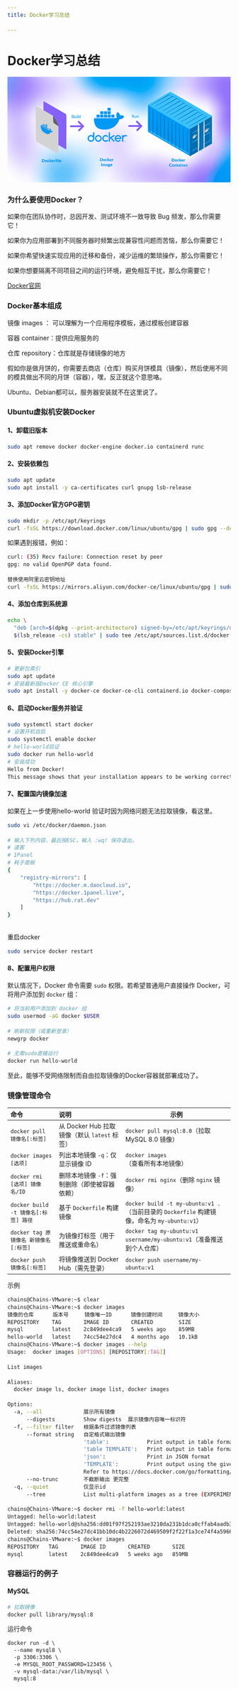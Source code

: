 ```yaml
---
title: Docker学习总结

---
```


# Docker学习总结

![Docker for Beginners: An Introduction to Docker, Images, and Containers](./upload/docker-tutorial-for-beginners.gif)

### 为什么要使用Docker？

如果你在团队协作时，总因开发、测试环境不一致导致 Bug 频发，那么你需要它！​

如果你为应用部署到不同服务器时频繁出现兼容性问题而苦恼，那么你需要它！​

如果你希望快速实现应用的迁移和备份，减少运维的繁琐操作，那么你需要它！​

如果你想要隔离不同项目之间的运行环境，避免相互干扰，那么你需要它！


[Docker官网](https://www.docker.com/)



### Docker基本组成

镜像 images ： 可以理解为一个应用程序模板，通过模板创建容器

容器 container：提供应用服务的

仓库 repository：仓库就是存储镜像的地方

假如你是做月饼的，你需要去商店（仓库）购买月饼模具（镜像），然后使用不同的模具做出不同的月饼（容器），嘿，反正就这个意思咯。

Ubuntu、Debian都可以，服务器安装就不在这里说了。
### Ubuntu虚拟机安装Docker

#### 1、卸载旧版本

```bash
sudo apt remove docker docker-engine docker.io containerd runc
```



#### 2、安装依赖包

```bash
sudo apt update
sudo apt install -y ca-certificates curl gnupg lsb-release
```



#### 3、添加Docker官方GPG密钥

```bash
sudo mkdir -p /etc/apt/keyrings
curl -fsSL https://download.docker.com/linux/ubuntu/gpg | sudo gpg --dearmor -o /etc/apt/keyrings/docker.gpg
```

如果遇到报错，例如：

```bash
curl: (35) Recv failure: Connection reset by peer
gpg: no valid OpenPGP data found.

替换使用阿里云密钥地址
curl -fsSL https://mirrors.aliyun.com/docker-ce/linux/ubuntu/gpg | sudo gpg --dearmor -o   /etc/apt/keyrings/docker.gpg
```

#### 4、添加仓库到系统源

```bash
echo \
  "deb [arch=$(dpkg --print-architecture) signed-by=/etc/apt/keyrings/docker.gpg]   https://download.docker.com/linux/ubuntu \
  $(lsb_release -cs) stable" | sudo tee /etc/apt/sources.list.d/docker.list > /dev/null
```

#### 5、安装Docker引擎

```bash
# 更新包索引
sudo apt update      
# 安装最新版Docker CE 核心引擎 
sudo apt install -y docker-ce docker-ce-cli containerd.io docker-compose-plugin
```

#### 6、启动Docker服务并验证

```bash
sudo systemctl start docker
# 设置开机自启
sudo systemctl enable docker  
# hello-world验证
sudo docker run hello-world
# 安装成功
Hello from Docker!
This message shows that your installation appears to be working correctly.
```

#### 7、配置国内镜像加速

如果在上一步使用hello-world 验证时因为网络问题无法拉取镜像，看这里。

```bash
sudo vi /etc/docker/daemon.json

# 输入下列内容，最后按ESC，输入 :wq! 保存退出。
# 道客
# 1Panel
# 耗子面板
{
    "registry-mirrors": [
        "https://docker.m.daocloud.io",
        "https://docker.1panel.live",
        "https://hub.rat.dev"
    ]
}



```

重启docker

```bash
sudo service docker restart
```

#### 8、配置用户权限

默认情况下，Docker 命令需要 `sudo` 权限。若希望普通用户直接操作 Docker，可将用户添加到 `docker` 组：

```bash
# 将当前用户添加到 docker 组
sudo usermod -aG docker $USER

# 刷新权限（或重新登录）
newgrp docker

# 无需sudo直接运行
docker run hello-world
```



至此，能够不受网络限制而自由拉取镜像的Docker容器就部署成功了。



### 镜像管理命令

| 命令                                  | 说明                                          | 示例                                                         |
| :------------------------------------ | :-------------------------------------------- | ------------------------------------------------------------ |
| `docker pull 镜像名[:标签]`           | 从 Docker Hub 拉取镜像（默认 `latest` 标签）  | `docker pull mysql:8.0`（拉取 MySQL 8.0 镜像）               |
| `docker images [选项]`                | 列出本地镜像 `-q`：仅显示镜像 ID              | `docker images`（查看所有本地镜像）                          |
| `docker rmi [选项] 镜像名/ID`         | 删除本地镜像 `-f`：强制删除（即使被容器依赖） | `docker rmi nginx`（删除 `nginx` 镜像）                      |
| `docker build -t 镜像名[:标签] 路径`  | 基于 `Dockerfile` 构建镜像                    | `docker build -t my-ubuntu:v1 .`（当前目录的 `Dockerfile` 构建镜像，命名为 `my-ubuntu:v1`） |
| `docker tag 原镜像名 新镜像名[:标签]` | 为镜像打标签（用于推送或重命名）              | `docker tag my-ubuntu:v1 username/my-ubuntu:v1`（准备推送到个人仓库） |
| `docker push 镜像名[:标签]`           | 将镜像推送到 Docker Hub（需先登录）           | `docker push username/my-ubuntu:v1`                          |

示例

```bash
chains@Chains-VMware:~$ clear
chains@Chains-VMware:~$ docker images
镜像的仓库      版本号     镜像唯一ID      镜像创建时间     镜像大小
REPOSITORY    TAG       IMAGE ID       CREATED        SIZE
mysql         latest    2c849dee4ca9   5 weeks ago    859MB
hello-world   latest    74cc54e27dc4   4 months ago   10.1kB
chains@Chains-VMware:~$ docker images --help
Usage:  docker images [OPTIONS] [REPOSITORY[:TAG]]

List images

Aliases:
  docker image ls, docker image list, docker images

Options:
  -a, --all             展示所有镜像
      --digests         Show digests  展示镜像内容唯一标识符
  -f, --filter filter   根据条件过滤镜像列表
      --format string   自定格式输出镜像
                        'table':            Print output in table format with column headers (default)
                        'table TEMPLATE':   Print output in table format using the given Go template
                        'json':             Print in JSON format
                        'TEMPLATE':         Print output using the given Go template.
                        Refer to https://docs.docker.com/go/formatting/ for more information about formatting  output with templates
      --no-trunc        不截断输出 更完整
  -q, --quiet           仅显示id
      --tree            List multi-platform images as a tree (EXPERIMENTAL)
      
chains@Chains-VMware:~$ docker rmi -f hello-world:latest 
Untagged: hello-world:latest
Untagged: hello-world@sha256:dd01f97f252193ae3210da231b1dca0cffab4aadb3566692d6730bf93f123a48
Deleted: sha256:74cc54e27dc41bb10dc4b2226072d469509f2f22f1a3ce74f4a59661a1d44602
chains@Chains-VMware:~$ docker images
REPOSITORY   TAG       IMAGE ID       CREATED       SIZE
mysql        latest    2c849dee4ca9   5 weeks ago   859MB

```



















### 容器运行的例子

#### MySQL

```bash
# 拉取镜像
docker pull library/mysql:8

```

运行命令

```
docker run -d \
  --name mysql8 \
  -p 3306:3306 \
  -e MYSQL_ROOT_PASSWORD=123456 \
  -v mysql-data:/var/lib/mysql \
  mysql:8
  
```

